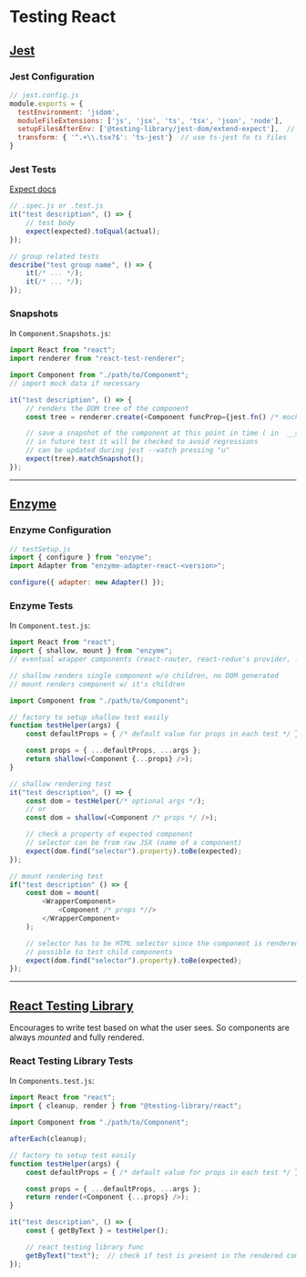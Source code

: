 # Testing React

## [Jest](https://jestjs.io/)

### Jest Configuration

```js linenums="1"
// jest.config.js
module.exports = {
  testEnvironment: 'jsdom',
  moduleFileExtensions: ['js', 'jsx', 'ts', 'tsx', 'json', 'node'],
  setupFilesAfterEnv: ['@testing-library/jest-dom/extend-expect'],  // add testing-library methods to expect()
  transform: { '^.+\\.tsx?$': 'ts-jest'}  // use ts-jest fo ts files
}
```

### Jest Tests

[Expect docs](https://jestjs.io/docs/expect)

```js linenums="1"
// .spec.js or .test.js
it("test description", () => {
    // test body
    expect(expected).toEqual(actual);
});

// group related tests
describe("test group name", () => {
    it(/* ... */);
    it(/* ... */);
});
```

### Snapshots

In `Component.Snapshots.js`:

```js linenums="1"
import React from "react";
import renderer from "react-test-renderer";

import Component from "./path/to/Component";
// import mock data if necessary

it("test description", () => {
    // renders the DOM tree of the component
    const tree = renderer.create(<Component funcProp={jest.fn() /* mock function */} /* component props */ />);

    // save a snapshot of the component at this point in time ( in  __snapshots__ folder)
    // in future test it will be checked to avoid regressions
    // can be updated during jest --watch pressing "u"
    expect(tree).matchSnapshot();
});
```

---

## [Enzyme](https://enzymejs.github.io/enzyme/)

### Enzyme Configuration

```js linenums="1"
// testSetup.js
import { configure } from "enzyme";
import Adapter from "enzyme-adapter-react-<version>";

configure({ adapter: new Adapter() });
```

### Enzyme Tests

In `Component.test.js`:

```js linenums="1"
import React from "react";
import { shallow, mount } from "enzyme";
// eventual wrapper components (react-router, react-redux's provider, ...) for mount render

// shallow renders single component w/o children, no DOM generated
// mount renders component w/ it's children

import Component from "./path/to/Component";

// factory to setup shallow test easily
function testHelper(args) {
    const defaultProps = { /* default value for props in each test */ };

    const props = { ...defaultProps, ...args };
    return shallow(<Component {...props} />);
}

// shallow rendering test
it("test description", () => {
    const dom = testHelper(/* optional args */);
    // or
    const dom = shallow(<Component /* props */ />);

    // check a property of expected component
    // selector can be from raw JSX (name of a component)
    expect(dom.find("selector").property).toBe(expected);
});

// mount rendering test
if("test description" () => {
    const dom = mount(
        <WrapperComponent>
            <Component /* props *//>
        </WrapperComponent>
    );

    // selector has to be HTML selector since the component is rendered completely
    // possible to test child components
    expect(dom.find("selector").property).toBe(expected);
});
```

---

## [React Testing Library](https://testing-library.com/docs/react-testing-library/intro/)

Encourages to write test based on what the user sees. So components are always *mounted* and fully rendered.

### React Testing Library Tests

In `Components.test.js`:

```js linenums="1"
import React from "react";
import { cleanup, render } from "@testing-library/react";

import Component from "./path/to/Component";

afterEach(cleanup);

// factory to setup test easily
function testHelper(args) {
    const defaultProps = { /* default value for props in each test */ };

    const props = { ...defaultProps, ...args };
    return render(<Component {...props} />);
}

it("test description", () => {
    const { getByText } = testHelper();

    // react testing library func
    getByText("text");  // check if test is present in the rendered component
});
```
